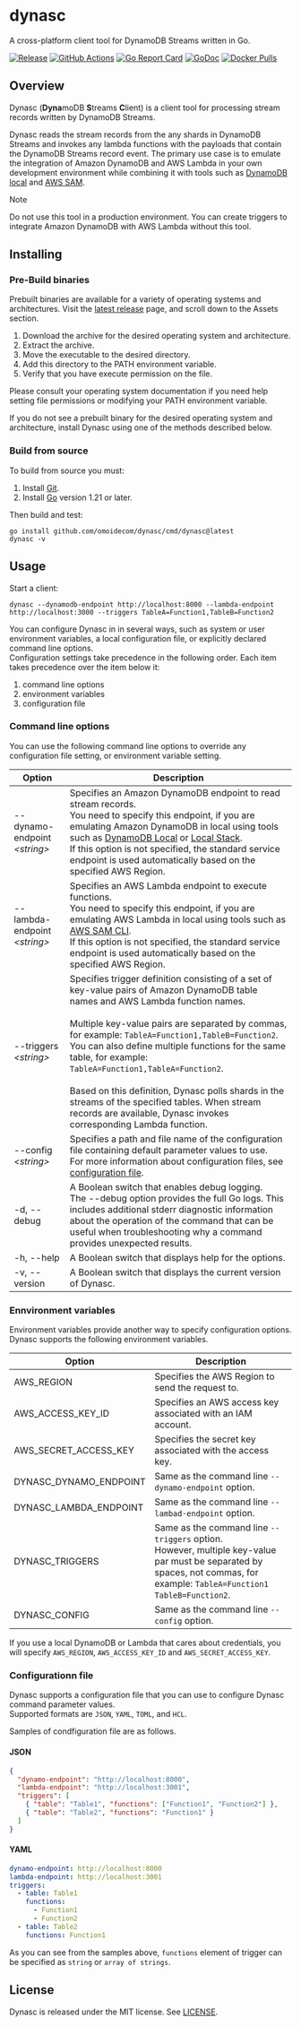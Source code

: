 # dynasc

A cross-platform client tool for DynamoDB Streams written in Go.

[![Release](https://img.shields.io/github/release/omoidecom/dynasc.svg?label=Release)](https://github.com/omoidecom/dynasc/releases)
[![GitHub Actions](https://github.com/omoidecom/dynasc/actions/workflows/test.yaml/badge.svg)](https://github.com/omoidecom/dynasc/actions?query=branch%3Amaster+workflow%3Atest)
[![Go Report Card](https://goreportcard.com/badge/github.com/omoidecom/dynasc)](https://goreportcard.com/report/github.com/omoidecom/dynasc)
[![GoDoc](https://godoc.org/github.com/omoidecom/dynasc?status.svg)](https://godoc.org/github.com/omoidecom/dynasc)
[![Docker Pulls](https://img.shields.io/docker/pulls/omoide/dynasc.svg)](https://hub.docker.com/r/omoide/dynasc/)

## Overview

Dynasc (**Dyna**moDB **S**treams **C**lient) is a client tool for processing stream records written by DynamoDB Streams.

Dynasc reads the stream records from the any shards in DynamoDB Streams and invokes any lambda functions with the payloads that contain the DynamoDB Streams record event.
The primary use case is to emulate the integration of Amazon DynamoDB and AWS Lambda in your own development environment while combining it with tools such as [DynamoDB local](https://docs.aws.amazon.com/amazondynamodb/latest/developerguide/DynamoDBLocal.html) and [AWS SAM](https://aws.amazon.com/jp/serverless/sam/).

> [!NOTE]  
> Do not use this tool in a production environment.
> You can create triggers to integrate Amazon DynamoDB with AWS Lambda without this tool.

## Installing

### Pre-Build binaries

Prebuilt binaries are available for a variety of operating systems and architectures.
Visit the [latest release](https://github.com/omoidecom/dynasc/releases/latest) page, and scroll down to the Assets section.

1. Download the archive for the desired operating system and architecture.
2. Extract the archive.
3. Move the executable to the desired directory.
4. Add this directory to the PATH environment variable.
5. Verify that you have execute permission on the file.

Please consult your operating system documentation if you need help setting file permissions or modifying your PATH environment variable.

If you do not see a prebuilt binary for the desired operating system and architecture, install Dynasc using one of the methods described below.

### Build from source

To build from source you must:

1. Install [Git](https://git-scm.com/).
2. Install [Go](https://go.dev/) version 1.21 or later.

Then build and test:

```
go install github.com/omoidecom/dynasc/cmd/dynasc@latest
dynasc -v
```

## Usage

Start a client:

```
dynasc --dynamodb-endpoint http://localhost:8000 --lambda-endpoint http://localhost:3000 --triggers TableA=Function1,TableB=Function2
```

You can configure Dynasc in in several ways, such as system or user environment variables, a local configuration file, or explicitly declared command line options.  
Configuration settings take precedence in the following order. Each item takes precedence over the item below it:

1. command line options
2. environment variables
3. configuration file

### Command line options

You can use the following command line options to override any configuration file setting, or environment variable setting.

| Option                         | Description                                                                                                                                                                                                                                                                                                                                                                                                                                                                                                                                          |
| ------------------------------ | ---------------------------------------------------------------------------------------------------------------------------------------------------------------------------------------------------------------------------------------------------------------------------------------------------------------------------------------------------------------------------------------------------------------------------------------------------------------------------------------------------------------------------------------------------- |
| --dynamo-endpoint _\<string\>_ | Specifies an Amazon DynamoDB endpoint to read stream records.<br />You need to specify this endpoint, if you are emulating Amazon DynamoDB in local using tools such as [DynamoDB Local](https://docs.aws.amazon.com/amazondynamodb/latest/developerguide/DynamoDBLocal.html) or [Local Stack](https://docs.localstack.cloud/user-guide/aws/dynamodb/).<br /> If this option is not specified, the standard service endpoint is used automatically based on the specified AWS Region.                                                                |
| --lambda-endpoint _\<string\>_ | Specifies an AWS Lambda endpoint to execute functions.<br />You need to specify this endpoint, if you are emulating AWS Lambda in local using tools such as [AWS SAM CLI](https://github.com/aws/aws-sam-cli).<br /> If this option is not specified, the standard service endpoint is used automatically based on the specified AWS Region.                                                                                                                                                                                                         |
| --triggers _\<string\>_        | Specifies trigger definition consisting of a set of key-value pairs of Amazon DynamoDB table names and AWS Lambda function names.<br /><br />Multiple key-value pairs are separated by commas, for example: `TableA=Function1,TableB=Function2`.<br />You can also define multiple functions for the same table, for example: `TableA=Function1,TableA=Function2`.<br /><br />Based on this definition, Dynasc polls shards in the streams of the specified tables. When stream records are available, Dynasc invokes corresponding Lambda function. |
| --config _\<string\>_          | Specifies a path and file name of the configuration file containing default parameter values to use.<br /> For more information about configuration files, see [configuration file](#configuration-file).                                                                                                                                                                                                                                                                                                                                            |
| -d, --debug                    | A Boolean switch that enables debug logging.<br />The --debug option provides the full Go logs. This includes additional stderr diagnostic information about the operation of the command that can be useful when troubleshooting why a command provides unexpected results.                                                                                                                                                                                                                                                                         |
| -h, --help                     | A Boolean switch that displays help for the options.                                                                                                                                                                                                                                                                                                                                                                                                                                                                                                 |
| -v, --version                  | A Boolean switch that displays the current version of Dynasc.                                                                                                                                                                                                                                                                                                                                                                                                                                                                                        |

### Ennvironment variables

Environment variables provide another way to specify configuration options.  
Dynasc supports the following environment variables.

| Option                 | Description                                                                                                                                                                   |
| ---------------------- | ----------------------------------------------------------------------------------------------------------------------------------------------------------------------------- |
| AWS_REGION             | Specifies the AWS Region to send the request to.                                                                                                                              |
| AWS_ACCESS_KEY_ID      | Specifies an AWS access key associated with an IAM account.                                                                                                                   |
| AWS_SECRET_ACCESS_KEY  | Specifies the secret key associated with the access key.                                                                                                                      |
| DYNASC_DYNAMO_ENDPOINT | Same as the command line `--dynamo-endpoint` option.                                                                                                                          |
| DYNASC_LAMBDA_ENDPOINT | Same as the command line `--lambad-endpoint` option.                                                                                                                          |
| DYNASC_TRIGGERS        | Same as the command line `--triggers` option.<br />However, multiple key-value par must be separated by spaces, not commas, for example: `TableA=Function1 TableB=Function2`. |
| DYNASC_CONFIG          | Same as the command line `--config` option.                                                                                                                                   |

If you use a local DynamoDB or Lambda that cares about credentials, you will specify `AWS_REGION`, `AWS_ACCESS_KEY_ID` and `AWS_SECRET_ACCESS_KEY`.

### Configurationn file

Dynasc supports a configuration file that you can use to configure Dynasc command parameter values.  
Supported formats are `JSON`, `YAML`, `TOML`, and `HCL`.

Samples of condfiguration file are as follows.

#### JSON

```json
{
  "dynamo-endpoint": "http://localhost:8000",
  "lambda-endpoint": "http://localhost:3001",
  "triggers": [
    { "table": "Table1", "functions": ["Function1", "Function2"] },
    { "table": "Table2", "functions": "Function1" }
  ]
}
```

#### YAML

```yaml
dynamo-endpoint: http://localhost:8000
lambda-endpoint: http://localhost:3001
triggers:
  - table: Table1
    functions:
      - Function1
      - Function2
  - table: Table2
    functions: Function1
```

As you can see from the samples above, `functions` element of trigger can be specified as `string` or `array of strings`.

## License

Dynasc is released under the MIT license. See [LICENSE](LICENSE).
